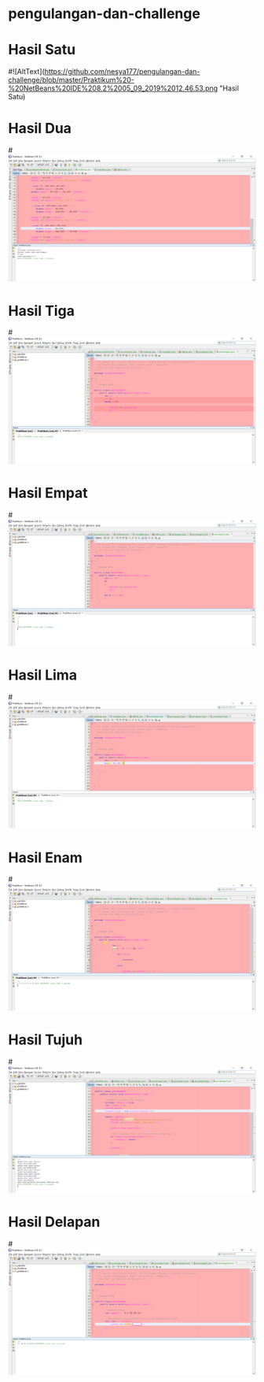 # pengulangan-dan-challenge
# Hasil Satu
#![AltText](https://github.com/nesya177/pengulangan-dan-challenge/blob/master/Praktikum%20-%20NetBeans%20IDE%208.2%2005_09_2019%2012.46.53.png "Hasil Satu)
# Hasil Dua
#![AltText](https://github.com/nesya177/pengulangan-dan-challenge/blob/master/Praktikum%20-%20NetBeans%20IDE%208.2%2005_09_2019%2012.47.21.png "Hasil Dua")
# Hasil Tiga
#![AltText](https://github.com/nesya177/pengulangan-dan-challenge/blob/master/Praktikum%20-%20NetBeans%20IDE%208.2%2005_09_2019%2012.49.38.png "Hasil Tiga")
# Hasil Empat
#![AltText](https://github.com/nesya177/pengulangan-dan-challenge/blob/master/Praktikum%20-%20NetBeans%20IDE%208.2%2005_09_2019%2012.50.00.png "Hasil Empat")
# Hasil Lima
#![AltText](https://github.com/nesya177/pengulangan-dan-challenge/blob/master/Praktikum%20-%20NetBeans%20IDE%208.2%2005_09_2019%2012.54.15.png "Hasil Lima")
# Hasil Enam
#![AltText](https://github.com/nesya177/pengulangan-dan-challenge/blob/master/Praktikum%20-%20NetBeans%20IDE%208.2%2005_09_2019%2012.58.55.png "Hasil Enam")
# Hasil Tujuh
#![AltText](https://github.com/nesya177/pengulangan-dan-challenge/blob/master/Praktikum%20-%20NetBeans%20IDE%208.2%2005_09_2019%2013.16.52.png "Hasil Tujuh")
# Hasil Delapan
#![AltText](https://github.com/nesya177/pengulangan-dan-challenge/blob/master/Praktikum%20-%20NetBeans%20IDE%208.2%2005_09_2019%2013.20.28.png "Hasil Delapan")
